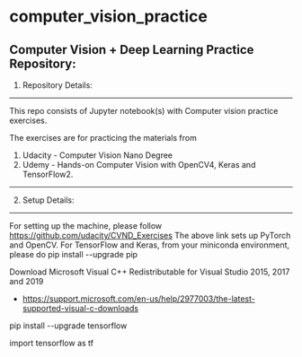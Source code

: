 # computer_vision_practice
Computer Vision + Deep Learning Practice Repository:
-----------------------------------------------------

1. Repository Details:
----------------------
This repo consists of Jupyter notebook(s) with Computer vision practice exercises.

The exercises are for practicing the materials from
1. Udacity 	- Computer Vision Nano Degree
2. Udemy 	- Hands-on Computer Vision with OpenCV4, Keras and TensorFlow2.
----------------------

2. Setup Details:
--------------------
For setting up the machine, please follow
https://github.com/udacity/CVND_Exercises
The above link sets up PyTorch and OpenCV.
For TensorFlow and Keras, from your miniconda environment, please do
pip install --upgrade pip

Download  Microsoft Visual C++ Redistributable for Visual Studio 2015, 2017 and 2019
 - https://support.microsoft.com/en-us/help/2977003/the-latest-supported-visual-c-downloads

pip install --upgrade tensorflow


import tensorflow as tf
